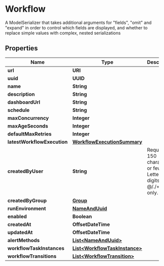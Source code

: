 

# Workflow

A ModelSerializer that takes additional arguments for \"fields\", \"omit\" and \"expand\" in order to control which fields are displayed, and whether to replace simple values with complex, nested serializations

## Properties

Name | Type | Description | Notes
------------ | ------------- | ------------- | -------------
**url** | **URI** |  |  [readonly]
**uuid** | **UUID** |  |  [readonly]
**name** | **String** |  | 
**description** | **String** |  |  [optional]
**dashboardUrl** | **String** |  |  [readonly]
**schedule** | **String** |  |  [optional]
**maxConcurrency** | **Integer** |  |  [optional]
**maxAgeSeconds** | **Integer** |  |  [optional]
**defaultMaxRetries** | **Integer** |  |  [optional]
**latestWorkflowExecution** | [**WorkflowExecutionSummary**](WorkflowExecutionSummary.md) |  |  [optional]
**createdByUser** | **String** | Required. 150 characters or fewer. Letters, digits and @/./+/-/_ only. |  [readonly]
**createdByGroup** | [**Group**](Group.md) |  |  [readonly]
**runEnvironment** | [**NameAndUuid**](NameAndUuid.md) |  |  [optional]
**enabled** | **Boolean** |  |  [optional]
**createdAt** | **OffsetDateTime** |  |  [readonly]
**updatedAt** | **OffsetDateTime** |  |  [readonly]
**alertMethods** | [**List&lt;NameAndUuid&gt;**](NameAndUuid.md) |  |  [readonly]
**workflowTaskInstances** | [**List&lt;WorkflowTaskInstance&gt;**](WorkflowTaskInstance.md) |  |  [readonly]
**workflowTransitions** | [**List&lt;WorkflowTransition&gt;**](WorkflowTransition.md) |  |  [readonly]



